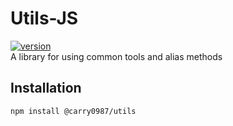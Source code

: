 # Utils-JS
[![version](https://img.shields.io/npm/v/@carry0987/utils.svg)](https://www.npmjs.com/package/@carry0987/utils)  
A library for using common tools and alias methods

## Installation
```bash
npm install @carry0987/utils
```
